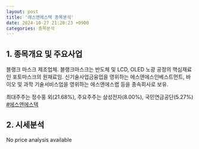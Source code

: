 ```yaml
---
layout: post
title: '에스앤에스텍 종목분석'
date: 2024-10-27 21:20:23 +0900
categories: 종목분석
---
```


## 1. 종목개요 및 주요사업

블랭크 마스크 제조업체. 블랭크마스크는 반도체 및 LCD, OLED 노광 공정의 핵심재료인 포토마스크의 원재료임. 신기술사업금융업을 영위하는 에스앤에스인베스트먼트, 바이오 및 과학 기술서비스업을 영위하는 에스앤에스랩 등을 종속회사로 보유.

최대주주는 정수홍 외(21.68%), 주요주주는 삼성전자(8.00%), 국민연금공단(5.27%)
[#에스앤에스텍](#)

## 2. 시세분석

No price analysis available
